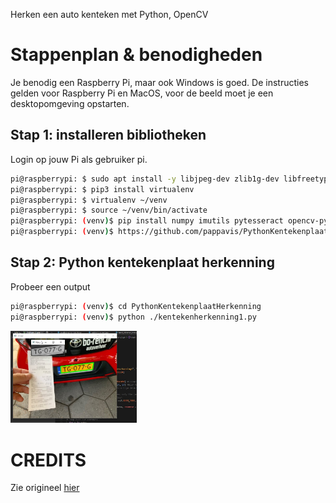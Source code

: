 Herken een auto kenteken met Python, OpenCV

# Stappenplan & benodigheden
Je benodig een Raspberry Pi, maar ook Windows is goed.
De instructies gelden voor Raspberry Pi en MacOS, voor de beeld moet je een desktopomgeving opstarten.

## Stap 1: installeren bibliotheken
Login op jouw Pi als gebruiker pi.

```bash
pi@raspberrypi: $ sudo apt install -y libjpeg-dev zlib1g-dev libfreetype6-dev liblcms1-dev libopenjp2-7 libtiff5 python3-pip
pi@raspberrypi: $ pip3 install virtualenv
pi@raspberrypi: $ virtualenv ~/venv
pi@raspberrypi: $ source ~/venv/bin/activate
pi@raspberrypi: (venv)$ pip install numpy imutils pytesseract opencv-python pillow
pi@raspberrypi: (venv)$ https://github.com/pappavis/PythonKentekenplaatHerkenning
```

## Stap 2: Python kentekenplaat herkenning
Probeer een output

```bash
pi@raspberrypi: (venv)$ cd PythonKentekenplaatHerkenning
pi@raspberrypi: (venv)$ python ./kentekenherkenning1.py
```

<img src="https://github.com/pappavis/KentekenplaatHerkenning/blob/main/voorbeeld_20210817140540-kentekenherkennen.jpg" width="40%" height="40%">

# CREDITS
Zie origineel <a href="https://circuitdigest.com/microcontroller-projects/license-plate-recognition-using-raspberry-pi-and-opencv">hier</a>

